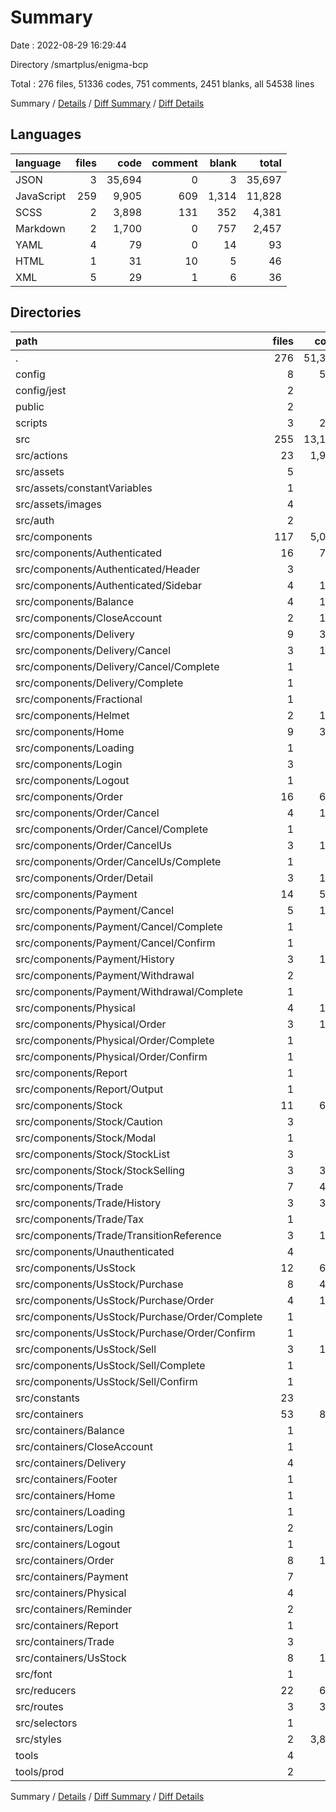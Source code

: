 # Summary

Date : 2022-08-29 16:29:44

Directory /smartplus/enigma-bcp

Total : 276 files,  51336 codes, 751 comments, 2451 blanks, all 54538 lines

Summary / [Details](details.md) / [Diff Summary](diff.md) / [Diff Details](diff-details.md)

## Languages
| language | files | code | comment | blank | total |
| :--- | ---: | ---: | ---: | ---: | ---: |
| JSON | 3 | 35,694 | 0 | 3 | 35,697 |
| JavaScript | 259 | 9,905 | 609 | 1,314 | 11,828 |
| SCSS | 2 | 3,898 | 131 | 352 | 4,381 |
| Markdown | 2 | 1,700 | 0 | 757 | 2,457 |
| YAML | 4 | 79 | 0 | 14 | 93 |
| HTML | 1 | 31 | 10 | 5 | 46 |
| XML | 5 | 29 | 1 | 6 | 36 |

## Directories
| path | files | code | comment | blank | total |
| :--- | ---: | ---: | ---: | ---: | ---: |
| . | 276 | 51,336 | 751 | 2,451 | 54,538 |
| config | 8 | 509 | 342 | 54 | 905 |
| config/jest | 2 | 16 | 5 | 7 | 28 |
| public | 2 | 46 | 10 | 6 | 62 |
| scripts | 3 | 218 | 36 | 33 | 287 |
| src | 255 | 13,105 | 363 | 1,585 | 15,053 |
| src/actions | 23 | 1,901 | 3 | 217 | 2,121 |
| src/assets | 5 | 13 | 1 | 1 | 15 |
| src/assets/constantVariables | 1 | 2 | 0 | 1 | 3 |
| src/assets/images | 4 | 11 | 1 | 0 | 12 |
| src/auth | 2 | 79 | 0 | 12 | 91 |
| src/components | 117 | 5,091 | 214 | 685 | 5,990 |
| src/components/Authenticated | 16 | 718 | 21 | 87 | 826 |
| src/components/Authenticated/Header | 3 | 89 | 0 | 8 | 97 |
| src/components/Authenticated/Sidebar | 4 | 103 | 0 | 16 | 119 |
| src/components/Balance | 4 | 138 | 126 | 28 | 292 |
| src/components/CloseAccount | 2 | 152 | 0 | 8 | 160 |
| src/components/Delivery | 9 | 342 | 23 | 40 | 405 |
| src/components/Delivery/Cancel | 3 | 140 | 0 | 21 | 161 |
| src/components/Delivery/Cancel/Complete | 1 | 26 | 0 | 3 | 29 |
| src/components/Delivery/Complete | 1 | 24 | 0 | 3 | 27 |
| src/components/Fractional | 1 | 17 | 0 | 3 | 20 |
| src/components/Helmet | 2 | 120 | 0 | 2 | 122 |
| src/components/Home | 9 | 333 | 0 | 49 | 382 |
| src/components/Loading | 1 | 19 | 0 | 4 | 23 |
| src/components/Login | 3 | 50 | 0 | 8 | 58 |
| src/components/Logout | 1 | 19 | 0 | 2 | 21 |
| src/components/Order | 16 | 641 | 5 | 83 | 729 |
| src/components/Order/Cancel | 4 | 139 | 3 | 19 | 161 |
| src/components/Order/Cancel/Complete | 1 | 24 | 0 | 2 | 26 |
| src/components/Order/CancelUs | 3 | 111 | 2 | 15 | 128 |
| src/components/Order/CancelUs/Complete | 1 | 24 | 0 | 3 | 27 |
| src/components/Order/Detail | 3 | 119 | 0 | 10 | 129 |
| src/components/Payment | 14 | 518 | 24 | 68 | 610 |
| src/components/Payment/Cancel | 5 | 153 | 0 | 20 | 173 |
| src/components/Payment/Cancel/Complete | 1 | 24 | 0 | 3 | 27 |
| src/components/Payment/Cancel/Confirm | 1 | 56 | 0 | 7 | 63 |
| src/components/Payment/History | 3 | 113 | 24 | 16 | 153 |
| src/components/Payment/Withdrawal | 2 | 86 | 0 | 11 | 97 |
| src/components/Payment/Withdrawal/Complete | 1 | 24 | 0 | 2 | 26 |
| src/components/Physical | 4 | 164 | 0 | 29 | 193 |
| src/components/Physical/Order | 3 | 131 | 0 | 24 | 155 |
| src/components/Physical/Order/Complete | 1 | 39 | 0 | 7 | 46 |
| src/components/Physical/Order/Confirm | 1 | 54 | 0 | 12 | 66 |
| src/components/Report | 1 | 29 | 0 | 5 | 34 |
| src/components/Report/Output | 1 | 29 | 0 | 5 | 34 |
| src/components/Stock | 11 | 658 | 5 | 99 | 762 |
| src/components/Stock/Caution | 3 | 83 | 2 | 13 | 98 |
| src/components/Stock/Modal | 1 | 90 | 0 | 5 | 95 |
| src/components/Stock/StockList | 3 | 79 | 0 | 12 | 91 |
| src/components/Stock/StockSelling | 3 | 371 | 3 | 59 | 433 |
| src/components/Trade | 7 | 465 | 0 | 50 | 515 |
| src/components/Trade/History | 3 | 332 | 0 | 36 | 368 |
| src/components/Trade/Tax | 1 | 22 | 0 | 4 | 26 |
| src/components/Trade/TransitionReference | 3 | 111 | 0 | 10 | 121 |
| src/components/Unauthenticated | 4 | 66 | 0 | 12 | 78 |
| src/components/UsStock | 12 | 642 | 10 | 108 | 760 |
| src/components/UsStock/Purchase | 8 | 478 | 9 | 77 | 564 |
| src/components/UsStock/Purchase/Order | 4 | 166 | 0 | 28 | 194 |
| src/components/UsStock/Purchase/Order/Complete | 1 | 32 | 0 | 5 | 37 |
| src/components/UsStock/Purchase/Order/Confirm | 1 | 54 | 0 | 13 | 67 |
| src/components/UsStock/Sell | 3 | 131 | 1 | 25 | 157 |
| src/components/UsStock/Sell/Complete | 1 | 35 | 0 | 6 | 41 |
| src/components/UsStock/Sell/Confirm | 1 | 54 | 0 | 13 | 67 |
| src/constants | 23 | 62 | 0 | 8 | 70 |
| src/containers | 53 | 849 | 1 | 175 | 1,025 |
| src/containers/Balance | 1 | 15 | 0 | 4 | 19 |
| src/containers/CloseAccount | 1 | 16 | 0 | 3 | 19 |
| src/containers/Delivery | 4 | 55 | 0 | 16 | 71 |
| src/containers/Footer | 1 | 8 | 0 | 1 | 9 |
| src/containers/Home | 1 | 33 | 0 | 4 | 37 |
| src/containers/Loading | 1 | 8 | 0 | 3 | 11 |
| src/containers/Login | 2 | 30 | 0 | 6 | 36 |
| src/containers/Logout | 1 | 3 | 0 | 1 | 4 |
| src/containers/Order | 8 | 115 | 0 | 26 | 141 |
| src/containers/Payment | 7 | 94 | 0 | 24 | 118 |
| src/containers/Physical | 4 | 81 | 0 | 16 | 97 |
| src/containers/Reminder | 2 | 13 | 0 | 3 | 16 |
| src/containers/Report | 1 | 15 | 0 | 3 | 18 |
| src/containers/Trade | 3 | 49 | 0 | 10 | 59 |
| src/containers/UsStock | 8 | 166 | 0 | 30 | 196 |
| src/font | 1 | 18 | 0 | 6 | 24 |
| src/reducers | 22 | 622 | 0 | 71 | 693 |
| src/routes | 3 | 339 | 10 | 10 | 359 |
| src/selectors | 1 | 15 | 0 | 5 | 20 |
| src/styles | 2 | 3,898 | 131 | 352 | 4,381 |
| tools | 4 | 79 | 0 | 14 | 93 |
| tools/prod | 2 | 40 | 0 | 7 | 47 |

Summary / [Details](details.md) / [Diff Summary](diff.md) / [Diff Details](diff-details.md)
